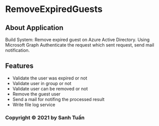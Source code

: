 # RemoveExpiredGuests
## About Application
Build System: Remove expired guest on Azure Active Directory. Using Microsoft Graph Authenticate the request which sent request, send mail notification.
## Features
- Validate the user was expired or not
- Validate user in group or not
- Validate user can be removed or not
- Remove the guest user
- Send a mail for notifing the processed result
- Write file log service
### Copyright ©  2021 by Sanh Tuấn
